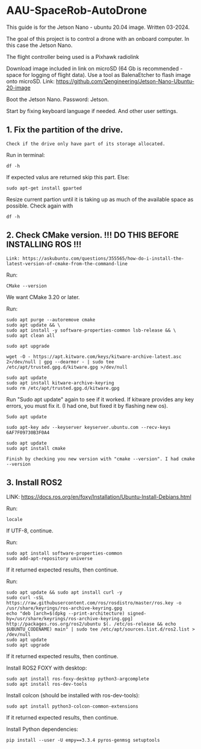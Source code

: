 # AAU-SpaceRob-AutoDrone
This guide is for the Jetson Nano - ubuntu 20.04 image. Written 03-2024.

The goal of this project is to control a drone with an onboard computer. In this case the Jetson Nano.
 
The flight controller being used is a Pixhawk radiolink

Download image included in link on microSD (64 Gb is recommended - space for logging of flight data). Use a tool as BalenaEtcher to flash image onto microSD. Link: https://github.com/Qengineering/Jetson-Nano-Ubuntu-20-image

Boot the Jetson Nano. Password: Jetson.

Start by fixing keyboard language if needed. And other user settings.

## 1. Fix the partition of the drive.
	Check if the drive only have part of its storage allocated.

Run in terminal:
	
	df -h

If expected valus are returned skip this part. Else:
 
 	sudo apt-get install gparted
	
Resize current partion until it is taking up as much of the available space as possible. Check again with
	
	df -h
	
## 2. Check CMake version. !!! DO THIS BEFORE INSTALLING ROS !!!
	Link: https://askubuntu.com/questions/355565/how-do-i-install-the-latest-version-of-cmake-from-the-command-line
	
Run:
	
 	CMake --version
	
We want CMake 3.20 or later.
 	
Run:
 
 	sudo apt purge --autoremove cmake
 	sudo apt update && \
	sudo apt install -y software-properties-common lsb-release && \
	sudo apt clean all
 
	sudo apt upgrade
 	
 	wget -O - https://apt.kitware.com/keys/kitware-archive-latest.asc 2>/dev/null | gpg --dearmor - | sudo tee /etc/apt/trusted.gpg.d/kitware.gpg >/dev/null
 	
 	sudo apt update
	sudo apt install kitware-archive-keyring
	sudo rm /etc/apt/trusted.gpg.d/kitware.gpg
	
Run "Sudo apt update" again to see if it worked. If kitware provides any key errors, you must fix it. (I had one, but fixed it by flashing new os).
	
	Sudo apt update
 
	sudo apt-key adv --keyserver keyserver.ubuntu.com --recv-keys 6AF7F09730B3F0A4
	
	sudo apt update
	sudo apt install cmake
	
	Finish by checking you new version with "cmake --version". I had cmake --version

## 3. Install ROS2
LINK: https://docs.ros.org/en/foxy/Installation/Ubuntu-Install-Debians.html

Run:
	
 	locale

If UTF-8, continue.
		
Run:
	
 	sudo apt install software-properties-common
	sudo add-apt-repository universe
		
If it returned expected results, then continue.
	
Run:
	
	sudo apt update && sudo apt install curl -y
	sudo curl -sSL https://raw.githubusercontent.com/ros/rosdistro/master/ros.key -o /usr/share/keyrings/ros-archive-keyring.gpg
	echo "deb [arch=$(dpkg --print-architecture) signed-by=/usr/share/keyrings/ros-archive-keyring.gpg] http://packages.ros.org/ros2/ubuntu $(. /etc/os-release && echo $UBUNTU_CODENAME) main" | sudo tee /etc/apt/sources.list.d/ros2.list > /dev/null
	sudo apt update
	sudo apt upgrade
	
If it returned expected results, then continue.
	

Install ROS2 FOXY with desktop:
	
 	sudo apt install ros-foxy-desktop python3-argcomplete
	sudo apt install ros-dev-tools
		
Install colcon (should be installed with ros-dev-tools):
	
	sudo apt install python3-colcon-common-extensions
	
If it returned expected results, then continue. 
	
Install Python dependencies:
	
	pip install --user -U empy==3.3.4 pyros-genmsg setuptools
